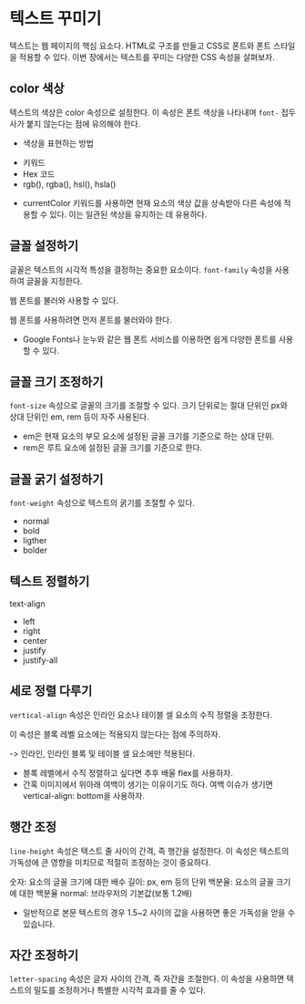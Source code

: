 # 텍스트 꾸미기

텍스트는 웹 페이지의 핵심 요소다. HTML로 구조를 만들고 CSS로 폰트와 폰트 스타일을 적용할 수 있다. 이번 장에서는 텍스트를 꾸미는 다양한 CSS 속성을 살펴보자.

## color 색상

텍스트의 색상은 color 속성으로 설정한다. 이 속성은 폰트 색상을 나타내며 `font-` 접두사가 붙지 않는다는 점에 유의해야 한다.

-   색상을 표현하는 방법

*   키워드
*   Hex 코드
*   rgb(), rgba(), hsl(), hsla()

-   currentColor 키워드를 사용하면 현재 요소의 색상 값을 상속받아 다른 속성에 적용할 수 있다. 이는 일관된 색상을 유지하는 데 유용하다.

## 글꼴 설정하기

글꼴은 텍스트의 시각적 특성을 결정하는 중요한 요소이다. `font-family` 속성을 사용하여 글꼴을 지정한다.

웹 폰트를 불러와 사용할 수 있다.

웹 폰트를 사용하려면 먼저 폰트를 불러와야 한다.

-   Google Fonts나 눈누와 같은 웹 폰트 서비스를 이용하면 쉽게 다양한 폰트를 사용할 수 있다.

## 글꼴 크기 조정하기

`font-size` 속성으로 글꼴의 크기를 조절할 수 있다. 크기 단위로는 절대 단위인 px와 상대 단위인 em, rem 등이 자주 사용된다.

-   em은 현재 요소의 부모 요소에 설정된 글꼴 크기를 기준으로 하는 상대 단위.
-   rem은 루트 요소에 설정된 글꼴 크기를 기준으로 한다.

## 글꼴 굵기 설정하기

`font-weight` 속성으로 텍스트의 굵기를 조절할 수 있다.

-   normal
-   bold
-   ligther
-   bolder

## 텍스트 정렬하기

text-align

-   left
-   right
-   center
-   justify
-   justify-all

## 세로 정렬 다루기

`vertical-align` 속성은 인라인 요소나 테이블 셀 요소의 수직 정렬을 조정한다.

이 속성은 블록 레벨 요소에는 적용되지 않는다는 점에 주의하자.

-> 인라인, 인라인 블록 및 테이블 셀 요소에만 적용된다.

-   블록 레벨에서 수직 정렬하고 싶다면 추후 배울 flex를 사용하자.
-   간혹 이미지에서 위아래 여백이 생기는 이유이기도 하다. 여백 이슈가 생기면 vertical-align: bottom을 사용하자.

## 행간 조정

`line-height` 속성은 텍스트 줄 사이의 간격, 즉 행간을 설정한다. 이 속성은 텍스트의 가독성에 큰 영향을 미치므로 적절히 조정하는 것이 중요하다.

숫자: 요소의 글꼴 크기에 대한 배수
길이: px, em 등의 단위
백분율: 요소의 글꼴 크기에 대한 백분율
normal: 브라우저의 기본값(보통 1.2배)

-   일반적으로 본문 텍스트의 경우 1.5~2 사이의 값을 사용하면 좋은 가독성을 얻을 수 있습니다.

## 자간 조정하기

`letter-spacing` 속성은 글자 사이의 간격, 즉 자간을 조절한다. 이 속성을 사용하면 텍스트의 밀도를 조정하거나 특별한 시각적 효과를 줄 수 있다.
